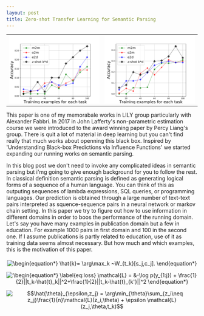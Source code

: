 ```yaml
---
layout: post
title: Zero-shot Transfer Learning for Semantic Parsing
---
```


<table style="width:100%">
  <tr>
 	<th>
	    <img src="/images/m2m-o2m-e2d-cal.pdf" />
	</th>
	<th>
	    <img src="/images/m2m-o2m-e2d-pub.pdf" />
	</th>
  </tr>
</table>


This paper is one of my memorabale works in LILY group particularly with Alexander Fabbri.
In 2017 in John Lafferty's non-parametric estimation course we were introduced to the award winning paper by Percy Liang's group. 
There is quit a lot of material in deep learning but you can't find really that much works about openning this black box. 
Inspired by 'Understanding Black-box Predictions via Influence Functions' we started expanding our running works on semantic parsing. 

In this blog post we don't need to invoke any complicated ideas in semantic parsing but i'mg going to give enough background for you to follow the rest. 
In classical definition semantic parsing is defined as generating logical forms of a sequence of a human language. 
You can think of this as outputing sequences of lambda expressions, SQL queries, or programming languages. 
Our prediction is obtained through a large number of text-text pairs interpreted as squence-sequence pairs in a neural network or markov chain setting.
In this paper we try to figure out how to use information in different domains in order to boos the performance of the running domain. 
Let's say you have many examples in publication domain but a few in education. For example 1000 pairs in first domain and 100 in the second one.
If I assume publications is partly related to education, use of it as training data seems almost necessary. 
But how much and which examples, this is the motivation of this paper. 

<p align="center"><img alt="\begin{equation*}&#10;  \hat{k}= \arg\max_k ~W_{t_k}[s_j,c_j].&#10;\end{equation*}" src="https://rawgit.com/dadashkarimi/dadashkarimi.github.io/master/svgs/6c585225a9ac1966e961a79c8ca918de.svg?invert_in_darkmode" align="middle" width="173.5965pt" height="26.441415pt"/></p>

<p align="center"><img alt="\begin{equation*}&#10;  \label{eq:loss}&#10;  \mathcal{L} = &amp;-\log p(y_{1:j}) + \frac{1}{2}||t_k-\hat{t}_k||^2+\frac{1}{2}||t_k-\hat{t}_{k'}||^2&#10;\end{equation*}" src="https://rawgit.com/dadashkarimi/dadashkarimi.github.io/master/svgs/88343fd9bb2be52a5c062048193f671c.svg?invert_in_darkmode" align="middle" width="334.1184pt" height="32.950665pt"/></p>

<p align="center"><img alt="$$\hat{\theta}_{\epsilon,z_j} = \arg\min_{\theta}\sum_{z_i\neq z_j}\frac{1}{n}\mathcal{L}(z_i,\theta) + \epsilon \mathcal{L}(z_j,\theta,t_k)$$" src="https://rawgit.com/dadashkarimi/dadashkarimi.github.io/master/svgs/93e10d0815b6f3fccd44c9b2d9f106ca.svg?invert_in_darkmode" align="middle" width="313.29375pt" height="44.682495pt"/></p>


